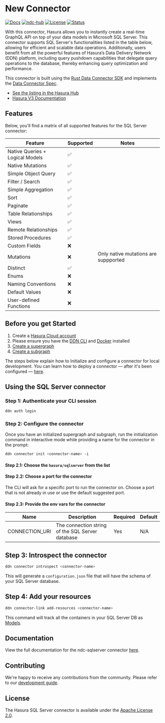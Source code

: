 # New Connector 

[![Docs](https://img.shields.io/badge/docs-v3.x-brightgreen.svg?style=flat)](https://hasura.io/docs/3.0)
[![ndc-hub](https://img.shields.io/badge/ndc--hub-sqlserver-blue.svg?style=flat)](https://hasura.io/connectors/sqlserver)
[![License](https://img.shields.io/badge/license-Apache--2.0-purple.svg?style=flat)](LICENSE.txt)
[![Status](https://img.shields.io/badge/status-alpha-yellow.svg?style=flat)](./readme.md)

With this connector, Hasura allows you to instantly create a real-time GraphQL API on top of your data models in
Microsoft SQL Server. This connector supports SQL Server's functionalities listed in the table below, allowing for
efficient and scalable data operations. Additionally, users benefit from all the powerful features of Hasura’s Data
Delivery Network (DDN) platform, including query pushdown capabilities that delegate query operations to the database,
thereby enhancing query optimization and performance.

This connector is built using the [Rust Data Connector SDK](https://github.com/hasura/ndc-hub#rusk-sdk) and implements
the [Data Connector Spec](https://github.com/hasura/ndc-spec).

- [See the listing in the Hasura Hub](https://hasura.io/connectors/sqlserver)
- [Hasura V3 Documentation](https://hasura.io/docs/3.0/)

## Features

Below, you'll find a matrix of all supported features for the SQL Server connector:

| Feature                         | Supported | Notes                                |
|---------------------------------|-----------|--------------------------------------|
| Native Queries + Logical Models | ✅        |                                      |
| Native Mutations                | ✅        |                                      |
| Simple Object Query             | ✅        |                                      |
| Filter / Search                 | ✅        |                                      |
| Simple Aggregation              | ✅        |                                      |
| Sort                            | ✅        |                                      |
| Paginate                        | ✅        |                                      |
| Table Relationships             | ✅        |                                      |
| Views                           | ✅        |                                      |
| Remote Relationships            | ✅        |                                      |
| Stored Procedures               | ✅        |                                      |
| Custom Fields                   | ❌        |                                      |
| Mutations                       | ❌        | Only native mutations are suppported |
| Distinct                        | ✅        |                                      |
| Enums                           | ❌        |                                      |
| Naming Conventions              | ❌        |                                      |
| Default Values                  | ❌        |                                      |
| User-defined Functions          | ❌        |                                      |

## Before you get Started

1. Create a [Hasura Cloud account](https://console.hasura.io)
2. Please ensure you have the [DDN CLI](https://hasura.io/docs/3.0/cli/installation) and [Docker](https://docs.docker.com/engine/install/) installed
3. [Create a supergraph](https://hasura.io/docs/3.0/getting-started/init-supergraph)
4. [Create a subgraph](https://hasura.io/docs/3.0/getting-started/init-subgraph)

The steps below explain how to Initialize and configure a connector for local development. You can learn how to deploy a
connector — after it's been configured — [here](https://hasura.io/docs/3.0/getting-started/deployment/deploy-a-connector).

## Using the SQL Server connector

### Step 1: Authenticate your CLI session

```bash
ddn auth login
```

### Step 2: Configure the connector

Once you have an initialized supergraph and subgraph, run the initialization command in interactive mode while
providing a name for the connector in the prompt:

```bash
ddn connector init <connector-name> -i
```

#### Step 2.1: Choose the `hasura/sqlserver` from the list

#### Step 2.2: Choose a port for the connector

The CLI will ask for a specific port to run the connector on. Choose a port that is not already in use or use the
default suggested port.

#### Step 2.3: Provide the env vars for the connector

| Name           | Description                                      | Required | Default |
|----------------|--------------------------------------------------|----------|---------|
| CONNECTION_URI | The connection string of the SQL Server database | Yes      | N/A     |

## Step 3: Introspect the connector

```bash
ddn connector introspect <connector-name>
```

This will generate a `configuration.json` file that will have the schema of your SQL Server database.

## Step 4: Add your resources

```bash
ddn connector-link add-resources <connector-name>
```

This command will track all the containers in your SQL Server DB as [Models](https://hasura.io/docs/3.0/supergraph-modeling/models).

## Documentation

View the full documentation for the ndc-sqlserver connector [here](./docs/readme.md).

## Contributing

We're happy to receive any contributions from the community. Please refer to our [development guide](./docs/development.md).

## License

The Hasura SQL Server connector is available under the [Apache License
2.0](https://www.apache.org/licenses/LICENSE-2.0).
